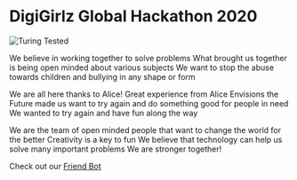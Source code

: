 # DigiGirlz Global Hackathon 2020

![Turing Tested](TurinTestedTeam.gif)

We believe in working together to solve problems
What brought us together is being open minded about various subjects
We want to stop the abuse towards children and bullying in any shape or form

We are all here thanks to Alice! 
Great experience from Alice Envisions the Future made us want to try again and do something good for people in need
We wanted to try again and have fun along the way

We are the team of open minded people that want to change the world for the better
Creativity is a key to fun
We believe that technology can help us solve many important problems
We are stronger together!

Check out our <a href="https://mariamagdalenaszym.wixsite.com/mojawitryna/" target="_blank">Friend Bot</a>
